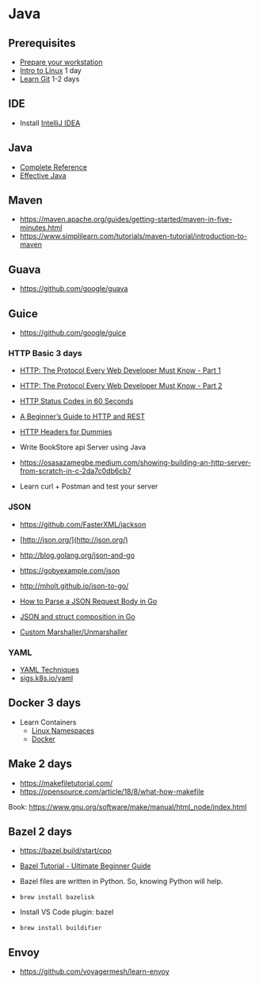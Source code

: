 # Java

## Prerequisites
- [Prepare your workstation](/workstation/)
- [Intro to Linux](https://www.youtube.com/watch?v=sWbUDq4S6Y8) 1 day
- [Learn Git](/git/) 1-2 days

## IDE
- Install [IntelliJ IDEA](https://www.jetbrains.com/idea/)

## Java
- [Complete Reference](https://drive.google.com/file/d/1zlHFCTLTfStoM1NEKqDliDQQGpmUu9rc/view?usp=drive_link)
- [Effective Java](https://github.com/appscode/books/tree/master/java)

## Maven
- https://maven.apache.org/guides/getting-started/maven-in-five-minutes.html
- https://www.simplilearn.com/tutorials/maven-tutorial/introduction-to-maven

## Guava
- https://github.com/google/guava

## Guice
- https://github.com/google/guice

### HTTP Basic 3 days
- [HTTP: The Protocol Every Web Developer Must Know - Part 1](https://code.tutsplus.com/tutorials/http-the-protocol-every-web-developer-must-know-part-1--net-31177)
- [HTTP: The Protocol Every Web Developer Must Know - Part 2](https://code.tutsplus.com/tutorials/http-the-protocol-every-web-developer-must-know-part-2--net-31155)
- [HTTP Status Codes in 60 Seconds](https://webdesign.tutsplus.com/tutorials/http-status-codes-in-60-seconds--cms-24317)
- [A Beginner’s Guide to HTTP and REST](https://code.tutsplus.com/tutorials/a-beginners-guide-to-http-and-rest--net-16340)
- [HTTP Headers for Dummies](https://code.tutsplus.com/tutorials/http-headers-for-dummies--net-8039)

- Write BookStore api Server using Java
- https://osasazamegbe.medium.com/showing-building-an-http-server-from-scratch-in-c-2da7c0db6cb7
- Learn curl + Postman and test your server

### JSON

- https://github.com/FasterXML/jackson

- [http://json.org/](http://json.org/)
- http://blog.golang.org/json-and-go
- https://gobyexample.com/json
- http://mholt.github.io/json-to-go/
- [How to Parse a JSON Request Body in Go](https://www.alexedwards.net/blog/how-to-properly-parse-a-json-request-body)
- [JSON and struct composition in Go](http://attilaolah.eu/2014/09/10/json-and-struct-composition-in-go/)
- [Custom Marshaller/Unmarshaller](https://gist.github.com/mdwhatcott/8dd2eef0042f7f1c0cd8)

### YAML

- [YAML Techniques](https://github.com/helm/helm/blob/v2.16.5/docs/chart_template_guide/yaml_techniques.md)
- [sigs.k8s.io/yaml](https://github.com/kubernetes-sigs/yaml)

## Docker 3 days

- Learn Containers
   - [Linux Namespaces](/containers/namespace/)
   - [Docker](/containers/docker/)

## Make 2 days

- https://makefiletutorial.com/ 
- https://opensource.com/article/18/8/what-how-makefile 

Book:
https://www.gnu.org/software/make/manual/html_node/index.html 

## Bazel 2 days

- https://bazel.build/start/cpp
- [Bazel Tutorial - Ultimate Beginner Guide](https://www.youtube.com/watch?v=toPWLiUq5Ps)
- Bazel files are written in Python. So, knowing Python will help.

- `brew install bazelisk`

- Install VS Code plugin: bazel
- `brew install buildifier`

## Envoy

- https://github.com/voyagermesh/learn-envoy

